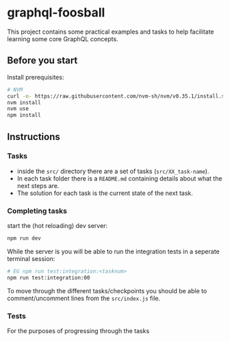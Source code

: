 # graphql-foosball

This project contains some practical examples and tasks to help facilitate learning some core GraphQL concepts.

## Before you start

Install prerequisites:

```sh
# NVM
curl -o- https://raw.githubusercontent.com/nvm-sh/nvm/v0.35.1/install.sh | bash
nvm install
nvm use
npm install
```

## Instructions

### Tasks

- inside the `src/` directory there are a set of tasks (`src/XX_task-name`).
- In each task folder there is a `README.md` containing details about what the next steps are.
- The solution for each task is the current state of the next task.

### Completing tasks

start the (hot reloading) dev server:

```sh
npm run dev
```

While the server is you will be able to run the integration tests in a seperate terminal session:

```sh
# EG npm run test:integration:<tasknum>
npm run test:integration:00
```

To move through the different tasks/checkpoints you should be able to comment/uncomment lines from the `src/index.js` file.

### Tests

For the purposes of progressing through the tasks

